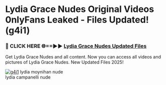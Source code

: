# Lydia Grace Nudes Original Videos 0nlyFans Leaked - Files Updated! (g4i1)

<h3>🔴 CLICK HERE 🌐==►► <a href="https://tinyurl.com/52m3yx9h" rel="nofollow">Lydia Grace Nudes Updated Files</a></h3>

Get Lydia Grace Nudes and all content. Now you can access all videos and pictures of Lydia Grace Nudes. New Updated Files 2025!

[![g4i1](https://i.imgur.com/TnHtlc8.gif)](https://tinyurl.com/52m3yx9h)
lydia moynihan nude<br>
lydia campanelli nude